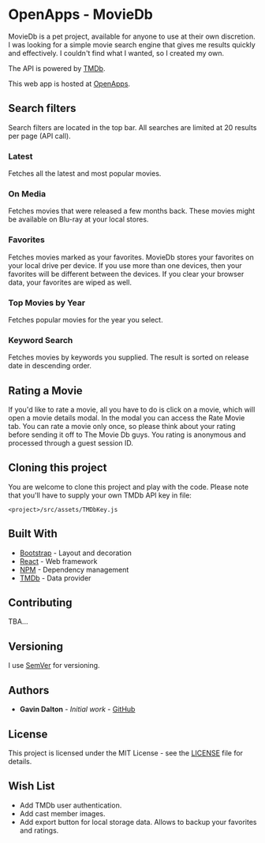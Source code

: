 # OpenApps - MovieDb

MovieDb is a pet project, available for anyone to use at their own discretion. I was looking for a simple movie search engine that gives me results quickly and effectively. I couldn't find what I wanted, so I created my own.

The API is powered by [TMDb](https://www.themoviedb.org/).

This web app is hosted at [OpenApps](https://www.openapps.co.za/).

## Search filters

Search filters are located in the top bar. All searches are limited at 20 results per page (API call).

### Latest

Fetches all the latest and most popular movies.

### On Media

Fetches movies that were released a few months back. These movies might be available on Blu-ray at your local stores.

### Favorites

Fetches movies marked as your favorites. MovieDb stores your favorites on your local drive per device. If you use more than one devices, then your favorites will be different between the devices. If you clear your browser data, your favorites are wiped as well.

### Top Movies by Year

Fetches popular movies for the year you select.

### Keyword Search

Fetches movies by keywords you supplied. The result is sorted on release date in descending order.

## Rating a Movie

If you'd like to rate a movie, all you have to do is click on a movie, which will open a movie details modal. In the modal you can access the Rate Movie tab. You can rate a movie only once, so please think about your rating before sending it off to The Movie Db guys. You rating is anonymous and processed through a guest session ID.

## Cloning this project

You are welcome to clone this project and play with the code. Please note that you'll have to supply your own TMDb API key in file:

```
<project>/src/assets/TMDbKey.js
```

## Built With

* [Bootstrap](https://getbootstrap.com/) - Layout and decoration
* [React](https://reactjs.org/docs/create-a-new-react-app.html) - Web framework
* [NPM](https://www.npmjs.com/) - Dependency management
* [TMDb](https://www.themoviedb.org/) - Data provider

## Contributing

TBA...

## Versioning

I use [SemVer](http://semver.org/) for versioning. 

## Authors

* **Gavin Dalton** - *Initial work* - [GitHub](https://github.com/gavin-dalton/)

## License

This project is licensed under the MIT License - see the [LICENSE](LICENSE) file for details.

## Wish List

* Add TMDb user authentication.
* Add cast member images.
* Add export button for local storage data. Allows to backup your favorites and ratings.
